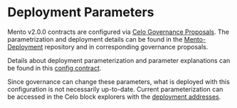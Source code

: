 # Deployment Parameters

Mento v2.0.0 contracts are configured via [Celo Governance Proposals](https://celo.stake.id/#/). The parametrization and deployment details can be found in the [Mento-Deployment](https://github.com/mento-protocol/mento-deployment) repository and in corresponding governance proposals.

Details about deployment parameterization and parameter explanations can be found in this [config contract](https://github.com/mento-protocol/mento-deployment/blob/main/script/upgrades/MU01/governance/Config.sol).&#x20;

Since governance can change these parameters, what is deployed with this configuration is not necessarily up-to-date. Current parameterization can be accessed in the Celo block explorers with the [deployment addresses](deployment-addresses/).&#x20;

